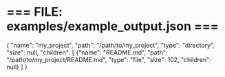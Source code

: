# === FILE: examples/example_output.json ===
{
  "name": "my_project",
  "path": "/path/to/my_project",
  "type": "directory",
  "size": null,
  "children": [
    {"name": "README.md", "path": "/path/to/my_project/README.md", "type": "file", "size": 102, "children": null}
  ]
}